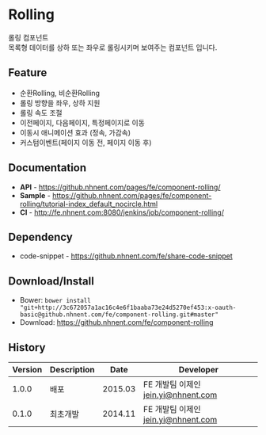 Rolling
======================
롤링 컴포넌트<br>
목록형 데이터를 상하 또는 좌우로 롤링시키며 보여주는 컴포넌트 입니다.

## Feature
* 순환Rolling, 비순환Rolling
* 롤링 방향을 좌우, 상하 지원
* 롤링 속도 조절
* 이전페이지, 다음페이지, 특정페이지로 이동
* 이동시 애니메이션 효과 (정속, 가감속)
* 커스텀이벤트(페이지 이동 전, 페이지 이동 후)

## Documentation
* **API** - https://github.nhnent.com/pages/fe/component-rolling/
* **Sample** - https://github.nhnent.com/pages/fe/component-rolling/tutorial-index_default_nocircle.html
* **CI** - http://fe.nhnent.com:8080/jenkins/job/component-rolling/

## Dependency
* code-snippet - https://github.nhnent.com/fe/share-code-snippet

## Download/Install
* Bower: `bower install "git+http://3c672057a1ac16c4e6f1baaba73e24d5270ef453:x-oauth-basic@github.nhnent.com/fe/component-rolling.git#master"`
* Download: https://github.nhnent.com/fe/component-rolling

## History
| Version | Description | Date | Developer |
| ---- | ---- | ---- | ---- |
| 1.0.0 | 배포 | 2015.03 | FE 개발팀 이제인 <jein.yi@nhnent.com> |
| 0.1.0 | 최초개발 | 2014.11 | FE 개발팀 이제인 <jein.yi@nhnent.com> |



